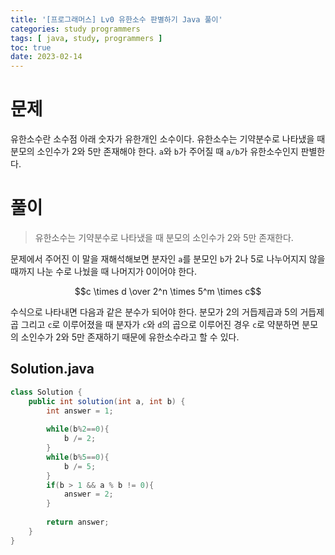 ```yaml
---
title: '[프로그래머스] Lv0 유한소수 판별하기 Java 풀이'
categories: study programmers
tags: [ java, study, programmers ]
toc: true
date: 2023-02-14
---
```

# 문제
유한소수란 소수점 아래 숫자가 유한개인 소수이다. 유한소수는 기약분수로 나타냈을 때 분모의 소인수가 2와 5만 존재해야 한다. `a`와 `b`가 주어질 때 `a/b`가 유한소수인지 판별한다.

# 풀이
> 유한소수는 기약분수로 나타냈을 때 분모의 소인수가 2와 5만 존재한다.

문제에서 주어진 이 말을 재해석해보면 분자인 `a`를 분모인 `b`가 2나 5로 나누어지지 않을 때까지 나눈 수로 나눴을 때 나머지가 0이어야 한다.

$$c \times d \over 2^n \times 5^m \times c$$

수식으로 나타내면 다음과 같은 분수가 되어야 한다. 분모가 2의 거듭제곱과 5의 거듭제곱 그리고 `c`로 이루어졌을 때 분자가 `c`와 `d`의 곱으로 이루어진 경우 `c`로 약분하면 분모의 소인수가 2와 5만 존재하기 때문에 유한소수라고 할 수 있다.

## Solution.java
```java
class Solution {
    public int solution(int a, int b) {
        int answer = 1;
        
        while(b%2==0){
            b /= 2;
        }
        while(b%5==0){
            b /= 5;
        }
        if(b > 1 && a % b != 0){
            answer = 2;
        }
        
        return answer;
    }
}
```
